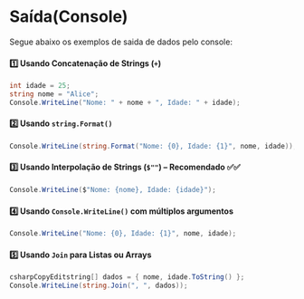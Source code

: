 # Saída(Console)

Segue abaixo os exemplos de saida de dados pelo console:

#### 1️⃣ **Usando Concatenação de Strings (`+`)**

```csharp
int idade = 25;
string nome = "Alice";
Console.WriteLine("Nome: " + nome + ", Idade: " + idade);
```



#### 2️⃣ **Usando `string.Format()`**

```csharp
Console.WriteLine(string.Format("Nome: {0}, Idade: {1}", nome, idade));
```



#### 3️⃣ **Usando Interpolação de Strings (`$""`)** – **Recomendado** ✅✅

```csharp
Console.WriteLine($"Nome: {nome}, Idade: {idade}");
```



#### 4️⃣ **Usando `Console.WriteLine()` com múltiplos argumentos**

```csharp
Console.WriteLine("Nome: {0}, Idade: {1}", nome, idade);
```



#### 5️⃣ **Usando `Join` para Listas ou Arrays**

```csharp
csharpCopyEditstring[] dados = { nome, idade.ToString() };
Console.WriteLine(string.Join(", ", dados));
```

